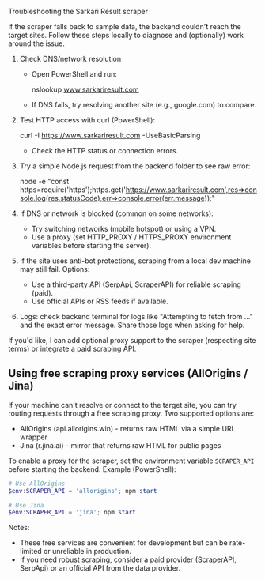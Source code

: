Troubleshooting the Sarkari Result scraper

If the scraper falls back to sample data, the backend couldn't reach the target sites. Follow these steps locally to diagnose and (optionally) work around the issue.

1) Check DNS/network resolution
   - Open PowerShell and run:

     nslookup www.sarkariresult.com

   - If DNS fails, try resolving another site (e.g., google.com) to compare.

2) Test HTTP access with curl (PowerShell):

     curl -I https://www.sarkariresult.com -UseBasicParsing

   - Check the HTTP status or connection errors.

3) Try a simple Node.js request from the backend folder to see raw error:

     node -e "const https=require('https');https.get('https://www.sarkariresult.com',res=>console.log(res.statusCode),err=>console.error(err.message));"

4) If DNS or network is blocked (common on some networks):
   - Try switching networks (mobile hotspot) or using a VPN.
   - Use a proxy (set HTTP_PROXY / HTTPS_PROXY environment variables before starting the server).

5) If the site uses anti-bot protections, scraping from a local dev machine may still fail. Options:
   - Use a third-party API (SerpApi, ScraperAPI) for reliable scraping (paid).
   - Use official APIs or RSS feeds if available.

6) Logs: check backend terminal for logs like "Attempting to fetch from ..." and the exact error message. Share those logs when asking for help.

If you'd like, I can add optional proxy support to the scraper (respecting site terms) or integrate a paid scraping API.

Using free scraping proxy services (AllOrigins / Jina)
---------------------------------------------------
If your machine can't resolve or connect to the target site, you can try routing requests through a free scraping proxy. Two supported options are:

- AllOrigins (api.allorigins.win) - returns raw HTML via a simple URL wrapper
- Jina (r.jina.ai) - mirror that returns raw HTML for public pages

To enable a proxy for the scraper, set the environment variable `SCRAPER_API` before starting the backend. Example (PowerShell):

```powershell
# Use AllOrigins
$env:SCRAPER_API = 'allorigins'; npm start

# Use Jina
$env:SCRAPER_API = 'jina'; npm start
```

Notes:
- These free services are convenient for development but can be rate-limited or unreliable in production.
- If you need robust scraping, consider a paid provider (ScraperAPI, SerpApi) or an official API from the data provider.
